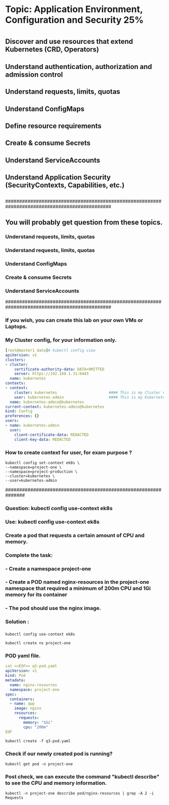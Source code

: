 # Topic: Application Environment, Configuration and Security  25%
#
## Discover and use resources that extend Kubernetes (CRD, Operators)
## Understand authentication, authorization and admission control
## Understand requests, limits, quotas
## Understand ConfigMaps
## Define resource requirements
## Create & consume Secrets
## Understand ServiceAccounts
## Understand Application Security (SecurityContexts, Capabilities, etc.)
##
##
##############################################################################################
## You will probably get question from these topics.                                         #
### Understand requests, limits, quotas                                                      #
### Understand requests, limits, quotas                                                      #
### Understand ConfigMaps                                                                    #
### Create & consume Secrets                                                                 #
### Understand ServiceAccounts                                                               #
##############################################################################################
### 
### 
### If you wish, you can create this lab on your own VMs or Laptops.
### My Cluster config, for your information only.
```yaml
[root@master1 data]# kubectl config view 
apiVersion: v1
clusters:
- cluster:
    certificate-authority-data: DATA+OMITTED
    server: https://192.168.1.31:6443
  name: kubernetes
contexts:
- context:
    cluster: kubernetes                       #### This is my Cluster name.
    user: kubernetes-admin                    #### This is my Kubernetes user name.
  name: kubernetes-admin@kubernetes
current-context: kubernetes-admin@kubernetes
kind: Config
preferences: {}
users:
- name: kubernetes-admin
  user:
    client-certificate-data: REDACTED
    client-key-data: REDACTED
```

### How to create context for user, for exam purpose ?
```
kubectl config set-context ek8s \
--namespace=project-one \
--namespace=project-production \
--cluster=kubernetes \
--user=kubernetes-admin
```
###############################################################

### Question:     kubectl config use-context ek8s

### Use: kubectl config use-context ek8s

### Create a pod that requests a certain amount of CPU and memory.
### Complete the task:
### - Create a namespace  project-one
### - Create a POD named nginx-resources in the project-one namespace that required a minimum of 200m CPU and 1Gi memory for its container
### - The pod should use the  nginx image.  

### Solution :

### 
```
kubectl config use-context ek8s
```
```
kubectl create ns project-one
```
### POD yaml file.

```yaml
cat <<EOF>> q3-pod.yaml
apiVersion: v1
kind: Pod
metadata:
  name: nginx-resources
  namespace: project-one
spec:
  containers:
  - name: app
    image: nginx
    resources:
      requests:
        memory: "1Gi"
        cpu: "200m"
EOF
```

```
kubectl create -f q3-pod.yaml 
```

### Check if our newly created pod is running?
```
kubectl get pod -n project-one
```
### Post check, we can execute the command "kubectl describe" to see the CPU and memory information.
```
kubectl -n project-one describe pod/nginx-resources | grep -A 2 -i Requests
```


